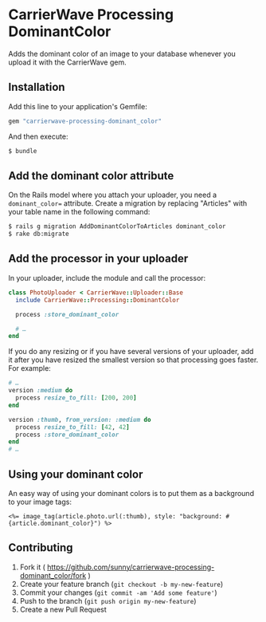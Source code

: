 CarrierWave Processing DominantColor
======================================

Adds the dominant color of an image to your database whenever you upload it
with the CarrierWave gem.


Installation
------------

Add this line to your application's Gemfile:

```ruby
gem "carrierwave-processing-dominant_color"
```

And then execute:

```sh
$ bundle
```

Add the dominant color attribute
--------------------------------

On the Rails model where you attach your uploader, you need a `dominant_color=`
attribute. Create a migration by replacing "Articles" with your table name in the
following command:

```sh
$ rails g migration AddDominantColorToArticles dominant_color
$ rake db:migrate
```


Add the processor in your uploader
----------------------------------

In your uploader, include the module and call the processor:

```ruby
class PhotoUploader < CarrierWave::Uploader::Base
  include CarrierWave::Processing::DominantColor

  process :store_dominant_color

  # …
end
```

If you do any resizing or if you have several versions of your uploader,
add it after you have resized the smallest version so that processing goes
faster. For example:

```ruby
# …
version :medium do
  process resize_to_fill: [200, 200]
end

version :thumb, from_version: :medium do
  process resize_to_fill: [42, 42]
  process :store_dominant_color
end
# …
```


Using your dominant color
-------------------------

An easy way of using your dominant colors is to put them as a background to your
image tags:

```erb
<%= image_tag(article.photo.url(:thumb), style: "background: #{article.dominant_color}") %>
```


Contributing
------------

1. Fork it ( https://github.com/sunny/carrierwave-processing-dominant_color/fork )
2. Create your feature branch (`git checkout -b my-new-feature`)
3. Commit your changes (`git commit -am 'Add some feature'`)
4. Push to the branch (`git push origin my-new-feature`)
5. Create a new Pull Request
